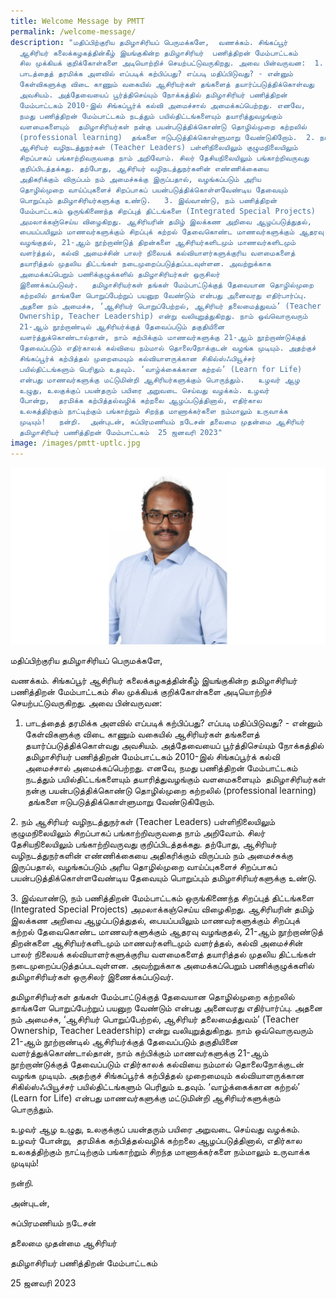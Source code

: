```yaml
---
title: Welcome Message by PMTT
permalink: /welcome-message/
description: "மதிப்பிற்குரிய தமிழாசிரியப் பெருமக்களே,  வணக்கம். சிங்கப்பூர்
  ஆசிரியர் கலைக்கழகத்தின்கீழ் இயங்குகின்ற தமிழாசிரியர்  பணித்திறன் மேம்பாட்டகம்
  சில முக்கியக் குறிக்கோள்களை அடியொற்றிச் செயற்பட்டுவருகிறது. அவை பின்வருவன:  1.
  பாடத்தைத் தரமிக்க அளவில் எப்படிக் கற்பிப்பது? எப்படி மதிப்பிடுவது? - என்னும்
  கேள்விகளுக்கு விடை காணும் வகையில் ஆசிரியர்கள் தங்களைத் தயார்ப்படுத்திக்கொள்வது
  அவசியம். அத்தேவையைப் பூர்த்திசெய்யும் நோக்கத்தில் தமிழாசிரியர் பணித்திறன்
  மேம்பாட்டகம் 2010-இல் சிங்கப்பூர்க் கல்வி அமைச்சால் அமைக்கப்பெற்றது. எனவே,
  நமது பணித்திறன் மேம்பாட்டகம் நடத்தும் பயில்திட்டங்களையும் தயாரித்துவழங்கும்
  வளமைகளையும்  தமிழாசிரியர்கள் நன்கு பயன்படுத்திக்கொண்டு தொழில்முறை கற்றலில்
  (professional learning)  தங்களை ஈடுபடுத்திக்கொள்ளுமாறு வேண்டுகிறோம்.  2. நம்
  ஆசிரியர் வழிநடத்துநர்கள் (Teacher Leaders) பள்ளிநிலையிலும் குழுமநிலையிலும்
  சிறப்பாகப் பங்காற்றிவருவதை நாம் அறிவோம். சிலர் தேசியநிலையிலும் பங்காற்றிவருவது
  குறிப்பிடத்தக்கது. தற்போது, ஆசிரியர் வழிநடத்துநர்களின் எண்ணிக்கையை
  அதிகரிக்கும் விருப்பம் நம் அமைச்சுக்கு இருப்பதால், வழங்கப்படும் அரிய
  தொழில்முறை வாய்ப்புகளைச் சிறப்பாகப் பயன்படுத்திக்கொள்ளவேண்டிய தேவையும்
  பொறுப்பும் தமிழாசிரியர்களுக்கு உண்டு.   3. இவ்வாண்டு, நம் பணித்திறன்
  மேம்பாட்டகம் ஒருங்கிணைந்த சிறப்புத் திட்டங்களை (Integrated Special Projects)
  அமலாக்கஞ்செய்ய விழைகிறது. ஆசிரியரின் தமிழ் இலக்கண அறிவை ஆழப்படுத்துதல்,
  பையப்பயிலும் மாணவர்களுக்கும் சிறப்புக் கற்றல் தேவைகொண்ட மாணவர்களுக்கும் ஆதரவு
  வழங்குதல், 21-ஆம் நூற்றாண்டுத் திறன்களை ஆசிரியர்களிடமும் மாணவர்களிடமும்
  வளர்த்தல், கல்வி அமைச்சின் பாலர் நிலையக் கல்வியாளர்களுக்குரிய வளமைகளைத்
  தயாரித்தல் முதலிய திட்டங்கள் நடைமுறைப்படுத்தப்படவுள்ளன. அவற்றுக்காக
  அமைக்கப்பெறும் பணிக்குழுக்களில் தமிழாசிரியர்கள் ஒருசிலர்
  இணைக்கப்படுவர்.   தமிழாசிரியர்கள் தங்கள் மேம்பாட்டுக்குத் தேவையான தொழில்முறை
  கற்றலில் தாங்களே பொறுப்பேற்றுப் பயனுற வேண்டும் என்பது அனைவரது எதிர்பார்ப்பு.
  அதனை நம் அமைச்சு, ‘ஆசிரியர் பொறுப்பேற்றல், ஆசிரியர் தலைமைத்துவம்’ (Teacher
  Ownership, Teacher Leadership) என்று வலியுறுத்துகிறது. நாம் ஒவ்வொருவரும்
  21-ஆம் நூற்றாண்டில் ஆசிரியர்க்குத் தேவைப்படும் தகுதியினை
  வளர்த்துக்கொண்டால்தான், நாம் கற்பிக்கும் மாணவர்களுக்கு 21-ஆம் நூற்றாண்டுக்குத்
  தேவைப்படும் எதிர்காலக் கல்வியை நம்மால் தொலைநோக்குடன் வழங்க முடியும். அதற்குச்
  சிங்கப்பூர்க் கற்பித்தல் முறைமையும் கல்வியாளருக்கான சிகில்ஸ்ஃபியூச்சர்
  பயில்திட்டங்களும் பெரிதும் உதவும். ‘வாழ்க்கைக்கான கற்றல்’ (Learn for Life)
  என்பது மாணவர்களுக்கு மட்டுமின்றி ஆசிரியர்களுக்கும் பொருந்தும்.   உழவர் ஆழ
  உழுது, உலகுக்குப் பயன்தரும் பயிரை அறுவடை செய்வது வழக்கம். உழவர்
  போன்று,  தரமிக்க கற்பித்தல்வழிக் கற்றலை ஆழப்படுத்தினால், எதிர்கால
  உலகத்திற்கும் நாட்டிற்கும் பங்காற்றும் சிறந்த மாணாக்கர்களை நம்மாலும் உருவாக்க
  முடியும்!   நன்றி.  அன்புடன், சுப்பிரமணியம் நடேசன் தலைமை முதன்மை ஆசிரியர்
  தமிழாசிரியர் பணித்திறன் மேம்பாட்டகம்  25 ஜனவரி 2023"
image: /images/pmtt-uptlc.jpg
---
```

![](/images/pmtt-uptlc.jpg)

மதிப்பிற்குரிய தமிழாசிரியப் பெருமக்களே,

வணக்கம். சிங்கப்பூர் ஆசிரியர் கலைக்கழகத்தின்கீழ் இயங்குகின்ற தமிழாசிரியர்  பணித்திறன் மேம்பாட்டகம் சில முக்கியக் குறிக்கோள்களை அடியொற்றிச் செயற்பட்டுவருகிறது. அவை பின்வருவன:

1. பாடத்தைத் தரமிக்க அளவில் எப்படிக் கற்பிப்பது? எப்படி மதிப்பிடுவது? - என்னும் கேள்விகளுக்கு விடை காணும் வகையில் ஆசிரியர்கள் தங்களைத் தயார்ப்படுத்திக்கொள்வது அவசியம். அத்தேவையைப் பூர்த்திசெய்யும் நோக்கத்தில் தமிழாசிரியர் பணித்திறன் மேம்பாட்டகம் 2010-இல் சிங்கப்பூர்க் கல்வி அமைச்சால் அமைக்கப்பெற்றது. எனவே, நமது பணித்திறன் மேம்பாட்டகம் நடத்தும் பயில்திட்டங்களையும் தயாரித்துவழங்கும் வளமைகளையும்  தமிழாசிரியர்கள் நன்கு பயன்படுத்திக்கொண்டு தொழில்முறை கற்றலில் (professional learning)  தங்களை ஈடுபடுத்திக்கொள்ளுமாறு வேண்டுகிறோம்.

2\. நம் ஆசிரியர் வழிநடத்துநர்கள் (Teacher Leaders) பள்ளிநிலையிலும் குழுமநிலையிலும் சிறப்பாகப் பங்காற்றிவருவதை நாம் அறிவோம். சிலர் தேசியநிலையிலும் பங்காற்றிவருவது குறிப்பிடத்தக்கது. தற்போது, ஆசிரியர் வழிநடத்துநர்களின் எண்ணிக்கையை அதிகரிக்கும் விருப்பம் நம் அமைச்சுக்கு இருப்பதால், வழங்கப்படும் அரிய தொழில்முறை வாய்ப்புகளைச் சிறப்பாகப் பயன்படுத்திக்கொள்ளவேண்டிய தேவையும் பொறுப்பும் தமிழாசிரியர்களுக்கு உண்டு. 

3\. இவ்வாண்டு, நம் பணித்திறன் மேம்பாட்டகம் ஒருங்கிணைந்த சிறப்புத் திட்டங்களை (Integrated Special Projects) அமலாக்கஞ்செய்ய விழைகிறது. ஆசிரியரின் தமிழ் இலக்கண அறிவை ஆழப்படுத்துதல், பையப்பயிலும் மாணவர்களுக்கும் சிறப்புக் கற்றல் தேவைகொண்ட மாணவர்களுக்கும் ஆதரவு வழங்குதல், 21-ஆம் நூற்றாண்டுத் திறன்களை ஆசிரியர்களிடமும் மாணவர்களிடமும் வளர்த்தல், கல்வி அமைச்சின் பாலர் நிலையக் கல்வியாளர்களுக்குரிய வளமைகளைத் தயாரித்தல் முதலிய திட்டங்கள் நடைமுறைப்படுத்தப்படவுள்ளன. அவற்றுக்காக அமைக்கப்பெறும் பணிக்குழுக்களில் தமிழாசிரியர்கள் ஒருசிலர் இணைக்கப்படுவர். 

தமிழாசிரியர்கள் தங்கள் மேம்பாட்டுக்குத் தேவையான தொழில்முறை கற்றலில் தாங்களே பொறுப்பேற்றுப் பயனுற வேண்டும் என்பது அனைவரது எதிர்பார்ப்பு. அதனை நம் அமைச்சு, ‘ஆசிரியர் பொறுப்பேற்றல், ஆசிரியர் தலைமைத்துவம்’ (Teacher Ownership, Teacher Leadership) என்று வலியுறுத்துகிறது. நாம் ஒவ்வொருவரும் 21-ஆம் நூற்றாண்டில் ஆசிரியர்க்குத் தேவைப்படும் தகுதியினை வளர்த்துக்கொண்டால்தான், நாம் கற்பிக்கும் மாணவர்களுக்கு 21-ஆம் நூற்றாண்டுக்குத் தேவைப்படும் எதிர்காலக் கல்வியை நம்மால் தொலைநோக்குடன் வழங்க முடியும். அதற்குச் சிங்கப்பூர்க் கற்பித்தல் முறைமையும் கல்வியாளருக்கான சிகில்ஸ்ஃபியூச்சர் பயில்திட்டங்களும் பெரிதும் உதவும். ‘வாழ்க்கைக்கான கற்றல்’ (Learn for Life) என்பது மாணவர்களுக்கு மட்டுமின்றி ஆசிரியர்களுக்கும் பொருந்தும்.

உழவர் ஆழ உழுது, உலகுக்குப் பயன்தரும் பயிரை அறுவடை செய்வது வழக்கம். உழவர் போன்று,  தரமிக்க கற்பித்தல்வழிக் கற்றலை ஆழப்படுத்தினால், எதிர்கால உலகத்திற்கும் நாட்டிற்கும் பங்காற்றும் சிறந்த மாணாக்கர்களை நம்மாலும் உருவாக்க முடியும்!

நன்றி.

அன்புடன்,

சுப்பிரமணியம் நடேசன்

தலைமை முதன்மை ஆசிரியர்

தமிழாசிரியர் பணித்திறன் மேம்பாட்டகம்

25 ஜனவரி 2023